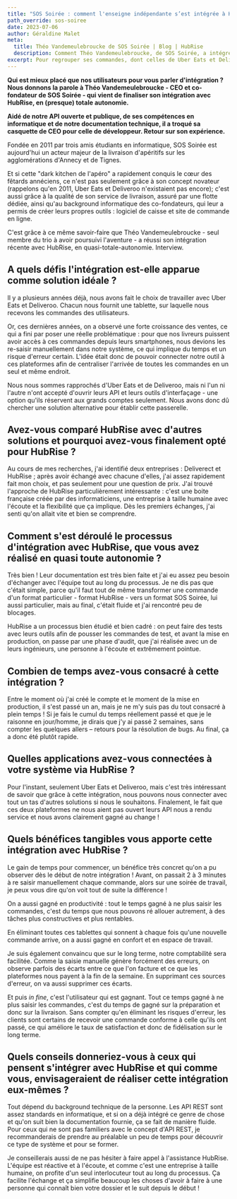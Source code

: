 ```yaml
---
title: "SOS Soirée : comment l'enseigne indépendante s’est intégrée à HubRise en toute autonomie"
path_override: sos-soiree
date: 2023-07-06
author: Géraldine Malet
meta:
  title: Théo Vandemeulebroucke de SOS Soirée | Blog | HubRise
  description: Comment Théo Vandemeulebroucke, de SOS Soirée, a intégré son logiciel de caisse maison à HubRise en quasi autonomie complète.
excerpt: Pour regrouper ses commandes, dont celles de Uber Eats et Deliveroo, Théo Vandemeulebroucke, de SOS Soirée, a intégré son logiciel de caisse maison à HubRise en quasi autonomie complète. Retour sur son expérience.
---
```


**Qui est mieux placé que nos utilisateurs pour vous parler d'intégration ? Nous donnons la parole à Théo Vandemeulebroucke - CEO et co-fondateur de SOS Soirée - qui vient de finaliser son intégration avec HubRise, en (presque) totale autonomie.**

**Aidé de notre API ouverte et publique, de ses compétences en informatique et de notre documentation technique, il a troqué sa casquette de CEO pour celle de développeur. Retour sur son expérience.**

Fondée en 2011 par trois amis étudiants en informatique, SOS Soirée est aujourd'hui un acteur majeur de la livraison d'apéritifs sur les agglomérations d'Annecy et de Tignes.

Et si cette "dark kitchen de l'apéro" a rapidement conquis le cœur des fêtards annéciens, ce n'est pas seulement grâce à son concept novateur (rappelons qu'en 2011, Uber Eats et Deliveroo n'existaient pas encore); c'est aussi grâce à la qualité de son service de livraison, assuré par une flotte dédiée, ainsi qu'au background informatique des co-fondateurs, qui leur a permis de créer leurs propres outils : logiciel de caisse et site de commande en ligne.

C'est grâce à ce même savoir-faire que Théo Vandemeulebroucke - seul membre du trio à avoir poursuivi l'aventure - a réussi son intégration récente avec HubRise, en quasi-totale-autonomie. Interview.

## A quels défis l'intégration est-elle apparue comme solution idéale ?

Il y a plusieurs années déjà, nous avons fait le choix de travailler avec Uber Eats et Deliveroo. Chacun nous fournit une tablette, sur laquelle nous recevons les commandes des utilisateurs.

Or, ces dernières années, on a observé une forte croissance des ventes, ce qui a fini par poser une réelle problématique : pour que nos livreurs puissent avoir accès à ces commandes depuis leurs smartphones, nous devions les re-saisir manuellement dans notre système, ce qui implique du temps et un risque d'erreur certain. L'idée était donc de pouvoir connecter notre outil à ces plateformes afin de centraliser l'arrivée de toutes les commandes en un seul et même endroit.

Nous nous sommes rapprochés d'Uber Eats et de Deliveroo, mais ni l'un ni l'autre n'ont accepté d'ouvrir leurs API et leurs outils d'interfaçage - une option qu'ils réservent aux grands comptes seulement. Nous avons donc dû chercher une solution alternative pour établir cette passerelle.

## Avez-vous comparé HubRise avec d'autres solutions et pourquoi avez-vous finalement opté pour HubRise ?

Au cours de mes recherches, j'ai identifié deux entreprises : Deliverect et HubRise ; après avoir échangé avec chacune d'elles, j'ai assez rapidement fait mon choix, et pas seulement pour une question de prix. J'ai trouvé l'approche de HubRise particulièrement intéressante : c'est une boite française créée par des informaticiens, une entreprise à taille humaine avec l'écoute et la flexibilité que ça implique. Dès les premiers échanges, j'ai senti qu'on allait vite et bien se comprendre.

## Comment s'est déroulé le processus d'intégration avec HubRise, que vous avez réalisé en quasi toute autonomie ?

Très bien ! Leur documentation est très bien faite et j'ai eu assez peu besoin d'échanger avec l'équipe tout au long du processus. Je ne dis pas que c'était simple, parce qu'il faut tout de même transformer une commande d'un format particulier - format HubRise - vers un format SOS Soirée, lui aussi particulier, mais au final, c'était fluide et j'ai rencontré peu de blocages.

HubRise a un processus bien étudié et bien cadré : on peut faire des tests avec leurs outils afin de pousser les commandes de test, et avant la mise en production, on passe par une phase d'audit, que j'ai réalisée avec un de leurs ingénieurs, une personne à l'écoute et extrêmement pointue.

## Combien de temps avez-vous consacré à cette intégration ?

Entre le moment où j'ai créé le compte et le moment de la mise en production, il s'est passé un an, mais je ne m'y suis pas du tout consacré à plein temps ! Si je fais le cumul du temps réellement passé et que je le raisonne en jour/homme, je dirais que j'y ai passé 2 semaines, sans compter les quelques allers – retours pour la résolution de bugs. Au final, ça a donc été plutôt rapide.

## Quelles applications avez-vous connectées à votre système via HubRise ?

Pour l'instant, seulement Uber Eats et Deliveroo, mais c'est très intéressant de savoir que grâce à cette intégration, nous pouvons nous connecter avec tout un tas d'autres solutions si nous le souhaitons. Finalement, le fait que ces deux plateformes ne nous aient pas ouvert leurs API nous a rendu service et nous avons clairement gagné au change !

## Quels bénéfices tangibles vous apporte cette intégration avec HubRise ?

Le gain de temps pour commencer, un bénéfice très concret qu'on a pu observer dès le début de notre intégration ! Avant, on passait 2 à 3 minutes à re saisir manuellement chaque commande, alors sur une soirée de travail, je peux vous dire qu'on voit tout de suite la différence !

On a aussi gagné en productivité : tout le temps gagné à ne plus saisir les commandes, c'est du temps que nous pouvons ré allouer autrement, à des tâches plus constructives et plus rentables.

En éliminant toutes ces tablettes qui sonnent à chaque fois qu'une nouvelle commande arrive, on a aussi gagné en confort et en espace de travail.

Je suis également convaincu que sur le long terme, notre comptabilité sera facilitée. Comme la saisie manuelle génère forcément des erreurs, on observe parfois des écarts entre ce que l'on facture et ce que les plateformes nous payent à la fin de la semaine. En supprimant ces sources d'erreur, on va aussi supprimer ces écarts.

Et puis _in fine_, c'est l'utilisateur qui est gagnant. Tout ce temps gagné à ne plus saisir les commandes, c'est du temps de gagné sur la préparation et donc sur la livraison. Sans compter qu'en éliminant les risques d'erreur, les clients sont certains de recevoir une commande conforme à celle qu'ils ont passé, ce qui améliore le taux de satisfaction et donc de fidélisation sur le long terme.

## Quels conseils donneriez-vous à ceux qui pensent s'intégrer avec HubRise et qui comme vous, envisageraient de réaliser cette intégration eux-mêmes ?

Tout dépend du background technique de la personne. Les API REST sont assez standards en informatique, et si on a déjà intégré ce genre de chose et qu'on suit bien la documentation fournie, ça se fait de manière fluide. Pour ceux qui ne sont pas familiers avec le concept d'API REST, je recommanderais de prendre au préalable un peu de temps pour découvrir ce type de système et pour se former.

Je conseillerais aussi de ne pas hésiter à faire appel à l'assistance HubRise. L'équipe est réactive et à l'écoute, et comme c'est une entreprise à taille humaine, on profite d'un seul interlocuteur tout au long du processus. Ça facilite l'échange et ça simplifie beaucoup les choses d'avoir à faire à une personne qui connaît bien votre dossier et le suit depuis le début !
